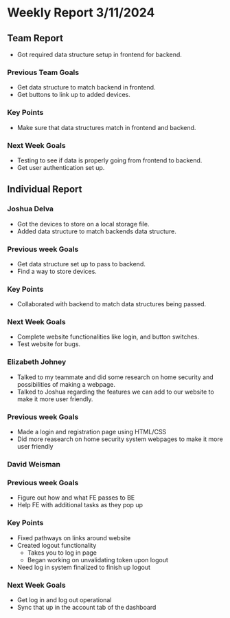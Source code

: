 # Weekly Report 3/11/2024
## Team Report
- Got required data structure setup in frontend for backend.

### Previous Team Goals
- Get data structure to match backend in frontend.
- Get buttons to link up to added devices.

### Key Points
- Make sure that data structures match in frontend and backend.
  
### Next Week Goals
- Testing to see if data is properly going from frontend to backend.
- Get user authentication set up.

## Individual Report
### Joshua Delva
- Got the devices to store on a local storage file.
- Added data structure to match backends data structure.

### Previous week Goals
- Get data structure set up to pass to backend.
- Find a way to store devices.
  
### Key Points
- Collaborated with backend to match data structures being passed.
  
### Next Week Goals
- Complete website functionalities like login, and button switches.
- Test website for bugs.

### Elizabeth Johney
- Talked to my teammate and did some research on home security and possibilities of making a webpage.
- Talked to Joshua regarding the features we can add to our website to make it more user friendly. 

### Previous week Goals
- Made a login and registration page using HTML/CSS
- Did more reasearch on home security system webpages to make it more user friendly

### David Weisman

### Previous week Goals
- Figure out how and what FE passes to BE
- Help FE with additional tasks as they pop up
  
### Key Points
- Fixed pathways on links around website
- Created logout functionality
  - Takes you to log in page
  - Began working on unvalidating token upon logout
- Need log in system finalized to finish up logout
  
### Next Week Goals
- Get log in and log out operational
- Sync that up in the account tab of the dashboard
